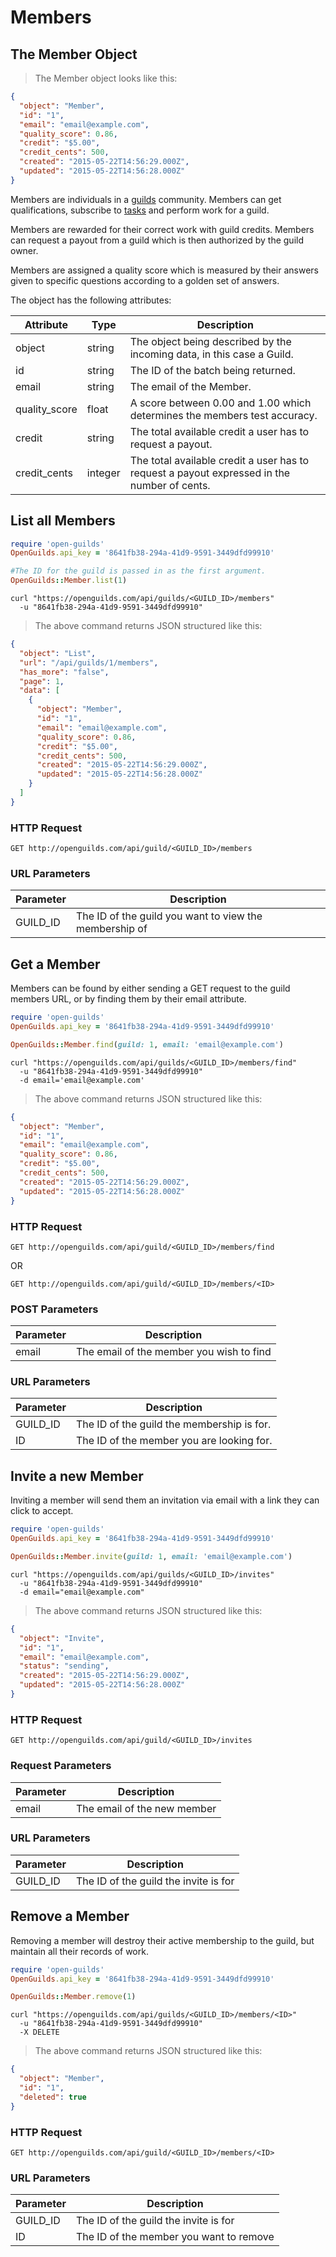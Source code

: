 # Members

## The Member Object
> The Member object looks like this:

```json
{
  "object": "Member",
  "id": "1",
  "email": "email@example.com",
  "quality_score": 0.86,
  "credit": "$5.00",
  "credit_cents": 500,
  "created": "2015-05-22T14:56:29.000Z",
  "updated": "2015-05-22T14:56:28.000Z"
}
```

Members are individuals in a [guilds](#the-guild-object) community.
Members can get qualifications, subscribe to [tasks](#the-task-object) 
and perform work for a guild.

Members are rewarded for their correct work with guild credits.
Members can request a payout from a guild which is then authorized by the guild owner.

Members are assigned a quality score which is measured by their answers given to
specific questions according to a golden set of answers.

The object has the following attributes:

Attribute | Type | Description
--------- | ---- | -----------
object | string | The object being described by the incoming data, in this case a Guild.
id | string | The ID of the batch being returned.
email | string | The email of the Member.
quality_score | float | A score between 0.00 and 1.00 which determines the members test accuracy.
credit | string | The total available credit a user has to request a payout.
credit_cents | integer | The total available credit a user has to request a payout expressed in the number of cents.

## List all Members
```ruby
require 'open-guilds'
OpenGuilds.api_key = '8641fb38-294a-41d9-9591-3449dfd99910'

#The ID for the guild is passed in as the first argument.
OpenGuilds::Member.list(1)
```

```shell
curl "https://openguilds.com/api/guilds/<GUILD_ID>/members"
  -u "8641fb38-294a-41d9-9591-3449dfd99910"
```

> The above command returns JSON structured like this:

```json
{
  "object": "List",
  "url": "/api/guilds/1/members",
  "has_more": "false",
  "page": 1,
  "data": [
    {
      "object": "Member",
      "id": "1",
      "email": "email@example.com",
      "quality_score": 0.86,
      "credit": "$5.00",
      "credit_cents": 500,
      "created": "2015-05-22T14:56:29.000Z",
      "updated": "2015-05-22T14:56:28.000Z"
    }
  ]
}

```

### HTTP Request

`GET http://openguilds.com/api/guild/<GUILD_ID>/members`

### URL Parameters

Parameter | Description
--------- | -----------
GUILD_ID | The ID of the guild you want to view the membership of


## Get a Member

Members can be found by either sending a GET request to the guild members URL,
or by finding them by their email attribute.


```ruby
require 'open-guilds'
OpenGuilds.api_key = '8641fb38-294a-41d9-9591-3449dfd99910'

OpenGuilds::Member.find(guild: 1, email: 'email@example.com')
```

```shell
curl "https://openguilds.com/api/guilds/<GUILD_ID>/members/find"
  -u "8641fb38-294a-41d9-9591-3449dfd99910"
  -d email='email@example.com'
```

> The above command returns JSON structured like this:

```json
{
  "object": "Member",
  "id": "1",
  "email": "email@example.com",
  "quality_score": 0.86,
  "credit": "$5.00",
  "credit_cents": 500,
  "created": "2015-05-22T14:56:29.000Z",
  "updated": "2015-05-22T14:56:28.000Z"
}

```

### HTTP Request

`GET http://openguilds.com/api/guild/<GUILD_ID>/members/find`

OR

`GET http://openguilds.com/api/guild/<GUILD_ID>/members/<ID>`


### POST Parameters
Parameter | Description
--------- | -----------
email | The email of the member you wish to find


### URL Parameters

Parameter | Description
--------- | -----------
GUILD_ID | The ID of the guild the membership is for.
ID | The ID of the member you are looking for.



## Invite a new Member

Inviting a member will send them an invitation via email with a link they can
click to accept.

```ruby
require 'open-guilds'
OpenGuilds.api_key = '8641fb38-294a-41d9-9591-3449dfd99910'

OpenGuilds::Member.invite(guild: 1, email: 'email@example.com')
```

```shell
curl "https://openguilds.com/api/guilds/<GUILD_ID>/invites"
  -u "8641fb38-294a-41d9-9591-3449dfd99910"
  -d email="email@example.com"
```

> The above command returns JSON structured like this:

```json
{
  "object": "Invite",
  "id": "1",
  "email": "email@example.com",
  "status": "sending",
  "created": "2015-05-22T14:56:29.000Z",
  "updated": "2015-05-22T14:56:28.000Z"
}

```

### HTTP Request

`GET http://openguilds.com/api/guild/<GUILD_ID>/invites`

### Request Parameters
Parameter | Description
--------- | -----------
email | The email of the new member


### URL Parameters

Parameter | Description
--------- | -----------
GUILD_ID | The ID of the guild the invite is for


## Remove a Member

Removing a member will destroy their active membership to the guild, but
maintain all their records of work.

```ruby
require 'open-guilds'
OpenGuilds.api_key = '8641fb38-294a-41d9-9591-3449dfd99910'

OpenGuilds::Member.remove(1)
```

```shell
curl "https://openguilds.com/api/guilds/<GUILD_ID>/members/<ID>"
  -u "8641fb38-294a-41d9-9591-3449dfd99910"
  -X DELETE
```

> The above command returns JSON structured like this:

```json
{
  "object": "Member",
  "id": "1",
  "deleted": true
}

```

### HTTP Request

`GET http://openguilds.com/api/guild/<GUILD_ID>/members/<ID>`

### URL Parameters

Parameter | Description
--------- | -----------
GUILD_ID | The ID of the guild the invite is for
ID | The ID of the member you want to remove
